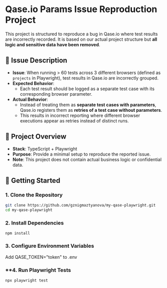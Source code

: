 # Qase.io Params Issue Reproduction Project

This project is structured to reproduce a bug in Qase.io where test results are incorrectly recorded.
It is based on our actual project structure but **all logic and sensitive data have been removed**.

## 🔎 Issue Description
- **Issue**: When running > 60 tests across 3 different browsers (defined as `projects` in Playwright), test results in Qase.io are incorrectly grouped.
- **Expected Behavior**:  
  - Each test result should be logged as a separate test case with its corresponding browser parameter.
- **Actual Behavior**:  
  - Instead of treating them as **separate test cases with parameters**, Qase.io registers them as **retries of a test case without parameters**.
  - This results in incorrect reporting where different browser executions appear as retries instead of distinct runs.

## 📌 Project Overview
- **Stack**: TypeScript + Playwright
- **Purpose**: Provide a minimal setup to reproduce the reported issue.
- **Note**: This project does not contain actual business logic or confidential data.

## 🚀 Getting Started

### **1. Clone the Repository**
```sh
git clone https://github.com/gznigmaztyanova/my-qase-playwright.git
cd my-qase-playwright
```

### **2. Install Dependencies**
`npm install`

### **3. Configure Environment Variables**
Add QASE_TOKEN="token" to .env

### **4. Run Playwright Tests
`npx playwright test`

